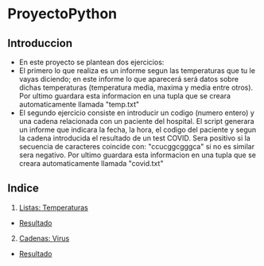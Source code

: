 # ProyectoPython
## Introduccion
- En este proyecto se plantean dos ejercicios:
- El primero lo que realiza es un informe segun las temperaturas que tu le vayas diciendo; en este informe lo que aparecerá será datos sobre dichas temperaturas (temperatura media, maxima y media entre otros). Por ultimo guardara esta informacion en una tupla que se creara automaticamente llamada "temp.txt"
- El segundo ejercicio consiste en introducir un codigo (numero entero) y una cadena relacionada con un paciente del hospital. El script generara un informe que indicara la fecha, la hora, el codigo del paciente y segun la cadena introducida el resultado de un test COVID. Sera positivo si la secuencia de caracteres coincide con: "ccucggcgggca" si no es similar sera negativo. Por ultimo guardara esta informacion en una tupla que se creara automaticamente llamada "covid.txt"
## Indice
1. [Listas: Temperaturas](https://github.com/danielocabrera790/ProyectoPython/blob/main/ejercicio1.py)
- [Resultado](https://github.com/danielocabrera790/ProyectoPython/blob/main/resultados/ejer2.png)
2. [Cadenas: Virus](https://github.com/danielocabrera790/ProyectoPython/blob/main/ejercicio2.py)
- [Resultado](https://github.com/danielocabrera790/ProyectoPython/blob/main/resultados/pro1.png)
